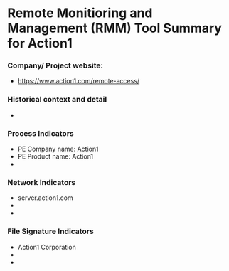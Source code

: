 # Remote Monitioring and Management (RMM) Tool Summary for Action1

### Company/ Project website:
- https://www.action1.com/remote-access/

### Historical context and detail
- 

### Process Indicators
- PE Company name: Action1
- PE Product name: Action1
- 

### Network Indicators
- server.action1.com
- 
-

### File Signature Indicators
- Action1 Corporation
-
-
